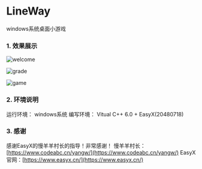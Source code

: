 # LineWay
windows系统桌面小游戏
### 1. 效果展示
![welcome](https://github.com/smile-yan/LineWay/blob/master/%E6%95%88%E6%9E%9C%E5%9B%BE/1.png)

![grade](https://github.com/smile-yan/LineWay/blob/master/%E6%95%88%E6%9E%9C%E5%9B%BE/2.png)

![game](https://github.com/smile-yan/LineWay/blob/master/%E6%95%88%E6%9E%9C%E5%9B%BE/3.png)

### 2. 环境说明
运行环境： windows系统
编写环境： Vitual C++ 6.0 + EasyX(20480718)

### 3. 感谢
感谢EasyX的慢羊羊村长的指导！非常感谢！
慢羊羊村长：[https://www.codeabc.cn/yangw/](https://www.codeabc.cn/yangw/)
EasyX官网：[https://www.easyx.cn/](https://www.easyx.cn/)
